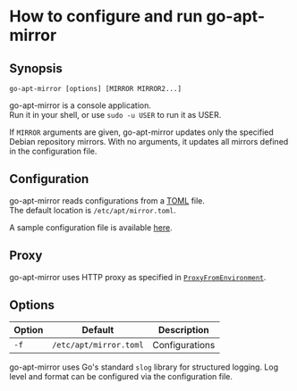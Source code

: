 How to configure and run go-apt-mirror
======================================

Synopsis
--------

```
go-apt-mirror [options] [MIRROR MIRROR2...]
```

go-apt-mirror is a console application.  
Run it in your shell, or use `sudo -u USER` to run it as USER.

If `MIRROR` arguments are given, go-apt-mirror updates only the specified
Debian repository mirrors.  With no arguments, it updates all mirrors
defined in the configuration file.

Configuration
-------------

go-apt-mirror reads configurations from a [TOML][] file.  
The default location is `/etc/apt/mirror.toml`.

A sample configuration file is available [here](mirror.toml).

Proxy
-----

go-apt-mirror uses HTTP proxy as specified in [`ProxyFromEnvironment`](https://golang.org/pkg/net/http/#ProxyFromEnvironment).

Options
-------

| Option | Default | Description |
| ------ | ------- | ----------- |
| `-f`   | `/etc/apt/mirror.toml` | Configurations |

go-apt-mirror uses Go's standard `slog` library for structured logging. Log level and format can be configured via the configuration file.


[TOML]: https://github.com/toml-lang/toml
